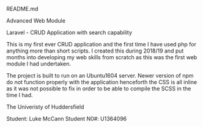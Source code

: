 README.md

Advanced Web Module

Laravel - CRUD Application with search capability

This is my first ever CRUD application and the first time I have used php for anything more than short scripts. 
I created this during 2018/19 and put months into developing my web skills from scratch as this was the first
web module I had undertaken. 

The project is built to run on an Ubuntu1604 server. Newer version of npm do not function properly with the application
henceforth the CSS is all inline as it was not possible to fix in order to be able to compile the SCSS in the time I had. 

The Univeristy of Huddersfield

Student: Luke McCann
Student N0#: U1364096